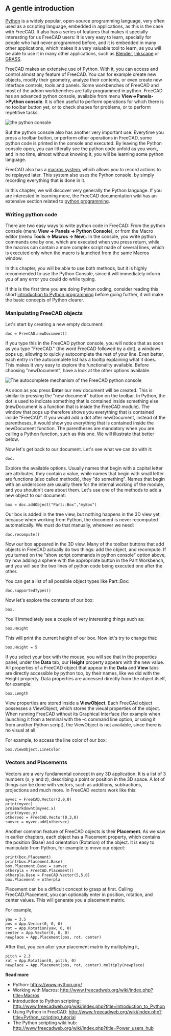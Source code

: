 ## A gentle introduction

[Python](https://en.wikipedia.org/wiki/Python_%28programming_language%29) is a widely popular, open-source programming language, very often used as a scripting language, embedded in applications, as this is the case with FreeCAD. It also has a series of features that makes it specially interesting for us FreeCAD users: It is very easy to learn, specially for people who had never programmed before, and it is embedded in many other applications, which makes it a very valuable tool to learn, as you will be able to use it in many other applications, such as [Blender](http://www.blender.org), [Inkscape](http://www.inkscape.org) or [GRASS](http://grass.osgeo.org/).

FreeCAD makes an extensive use of Python. With it, you can access and control almost any feature of FreeCAD. You can for example create new objects, modify their geometry, analyze their contents, or even create new interface controls, tools and panels. Some workbenches of FreeCAD and most of the addon workbenches are fully programmed in python. FreeCAD has an advanced python console, available from menu **View->Panels->Python console**. It is often useful to perform operations for which there is no toolbar button yet, or to check shapes for problems, or to perform repetitive tasks:

![the python console](http://www.freecadweb.org/wiki/images/c/cf/Exercise_python_01.jpg)

But the python console also has another very important use: Everytime you press a toolbar button, or perform other operations in FreeCAD, some python code is printed in the console and executed. By leaving the Python console open, you can litterally see the python code unfold as you work, and in no time, almost without knowing it, you will be learning some python language.

FreeCAD also has a [macros system](http://www.freecadweb.org/wiki/index.php?title=Macros), which allows you to record actions to be replayed later. This system also uses the Python console, by simply recording everything that is done in it.

In this chapter, we will discover very generally the Python language. If you are interested in learning more, the FreeCAD documentation wiki has an extensive section related to [python programming](http://www.freecadweb.org/wiki/index.php?title=Power_users_hub).

### Writing python code

There are two easy ways to write python code in FreeCAD: From the python console (menu **View -> Panels -> Python Console**), or from the Macro editor (menu **Tools -> Macros -> New**). In the console, you write python commands one by one, which are executed when you press return, while the macros can contain a more complex script made of several lines, which is executed only when the macro is launched from the same Macros window.

In this chapter, you will be able to use both methods, but it is highly recommended to use the Python Console, since it will immediately inform you of any error you could do while typing.

If this is the first time you are doing Python coding, consider reading this short [introduction to Python programming](http://www.freecadweb.org/wiki/index.php?title=Introduction_to_Python) before going further, it will make the basic concepts of Python clearer.

### Manipulating FreeCAD objects

Let's start by creating a new empty document:

`doc = FreeCAD.newDocument()`

If you type this in the FreeCAD python console, you will notice that as soon as you type "FreeCAD." (the word FreeCAD followed by a dot), a windows pops up, allowing to quickly autocomplete the rest of your line. Even better, each entry in the autocomplete list has a tooltip explaining what it does. This makes it very easy to explore the functionality available. Before choosing "newDocument", have a look at the other options available.

![The autocomplete mechanism of the FreeCAD python console](http://www.freecadweb.org/wiki/images/e/e2/Exercise_python_02.jpg)

As soon as you press **Enter** our new document will be created. This is similar to pressing the "new document" button on the toolbar. In Python, the dot is used to indicate something that is contained inside something else (newDocument is a function that is inside the FreeCAD module). The window that pops up therefore shows you everything that is contained inside "FreeCAD". If you would add a dot after newDocument, instead of the parentheses, it would show you everything that is contained inside the newDocument function. The parentheses are mandatory when you are calling a Python function, such as this one. We will illustrate that better below.

Now let's get back to our document. Let's see what we can do with it:

`doc.`

Explore the available options. Usually names that begin with a capital letter are attributes, they contain a value, while names that begin with small letter are functions (also called methods), they "do something". Names that begin with an underscore are usually there for the internal working of the module, and you shouldn't care about them. Let's use one of the methods to add a new object to our document:

`box = doc.addObject("Part::Box","myBox")`

Our box is added in the tree view, but nothing happens in the 3D view yet, because when working from Python, the document is never recomputed automatically. We must do that manually, whenever we need:

`doc.recompute()`

Now our box appeared in the 3D view. Many of the toolbar buttons that add objects in FreeCAD actually do two things: add the object, and recompute. If you turned on the "show script commands in python console" option above, try now adding a sphere with the appropriate button in the Part Workbench, and you will see the two lines of python code being executed one after the other.

You can get a list of all possible object types like Part::Box:

`doc.supportedTypes()`

Now let's explore the contents of our box:

`box.`

You'll immediately see a couple of very interesting things such as:

`box.Height`

This will print the current height of our box. Now let's try to change that:

`box.Height = 5`

If you select your box with the mouse, you will see that in the properties panel, under the **Data** tab, our **Height** property appears with the new value. All properties of a FreeCAD object that appear in the **Data** and **View** tabs are directly accessible by python too, by their names, like we did with the Height property. Data properties are accessed directly from the object itself, for example:

`box.Length`

View properties are stored inside a **ViewObject**. Each FreeCAd object possesses a ViewObject, which stores the vieual properties of the object. When running FreeCAD without its Graphical Interface (for example when launching it from a terminal with the -c command line option, or using it from another Python script), the ViewObject is not available, since there is no visual at all.

For example, to access the line color of our box:

`box.ViewObject.LineColor`

### Vectors and Placements

Vectors are a very fundamental concept in any 3D application. It is a list of 3 numbers (x, y and z), describing a point or position in the 3D space. A lot of things can be done with vectors, such as additions, subtractions, projections and much more. In FreeCAD vectors work like this:

```
myvec = FreeCAD.Vector(2,0,0)
print(myvec)
prnimarkdownt(myvec.x)
print(myvec.y)
othervec = FreeCAD.Vector(0,3,0)
sumvec = myvec.add(othervec)
```

Another common feature of FreeCAD objects is their **Placement**. As we saw in earlier chapters, each object has a Placement property, which contains the position (Base) and orientation (Rotation) of the object. It is easy to manipulate from Python, for example to move our object:

```
print(box.Placement)
print(box.Placement.Base)
box.Placement.Base = sumvec
otherpla = FreeCAD.Placement()
otherpla.Base = FreeCAD.Vector(5,5,0)
box.Placement = otherpla
```

Placement can be a difficult concept to grasp at first. Calling FreeCAD.Placement, you can optionally enter in position, rotation, and center values. This will generate you a placement matrix.

For example,

```
yaw = 3.5
pos = App.Vector(0, 0, 0)
rot = App.Rotation(yaw, 0, 0)
center = App.Vector(0, 0, 0)
newplace = App.Placement(pos, rot, center)
```

After that, you can alter your placement matrix by multiplying it,

```
pitch = 2.3
rot = App.Rotation(0, pitch, 0)
newplace = App.Placement(pos, rot, center).multiply(newplace)
```

**Read more**

* Python: https://www.python.org/
* Working with Macros: http://www.freecadweb.org/wiki/index.php?title=Macros
* Introduction to Python scripting: http://www.freecadweb.org/wiki/index.php?title=Introduction_to_Python
* Using Python in FreeCAD: http://www.freecadweb.org/wiki/index.php?title=Python_scripting_tutorial
* The Python scripting wiki hub: http://www.freecadweb.org/wiki/index.php?title=Power_users_hub
